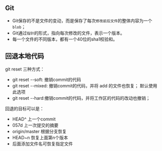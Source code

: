 Git
---
- Git保存的不是文件的变动，而是保存了每次`修改前后文件`的整体内容为一个 `blob`；
- Git通过`指针`的形式，指向每次修改的文件，表示一个版本。
- 每一个文件的不同版本，都有一个40位的sha1校验和。

回退本地代码
---
git reset 三种方式：

- git reset --soft: 撤销commit的代码
- git reset --mixed: 撤销commit的代码，并将 add 的文件也恢复； 默认使用此选项
- git reset --hard:撤销commit的代码，并将工作区的代码的改动也撤销；

回退的目标可以是：

- HEAD^ 上一个commit
- 057d 上一次提交的摘要
- origin/master 根据分支恢复
- HEAD~n 恢复上面第n个版本
- 后面添加文件名可恢复指定文件